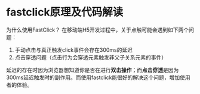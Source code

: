 
# fastclick原理及代码解读

为什么使用FastClick？
在移动端H5开发过程中，关于点触可能会遇到如下两个问题：

1. 手动点击与真正触发click事件会存在300ms的延迟
2. 点击穿透问题（点击行为会穿透元素触发非父子关系元素的事件）

延迟的存在时因为浏览器想知道你是否在进行**双击操作**；而**点击穿透**是因为300ms延迟触发时的副作用。而使用fastclick能很好的解决这个问题，增加使用者的体验。
